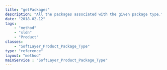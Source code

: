```yaml
---
title: "getPackages"
description: "All the packages associated with the given package type."
date: "2018-02-12"
tags:
    - "method"
    - "sldn"
    - "Product"
classes:
    - "SoftLayer_Product_Package_Type"
type: "reference"
layout: "method"
mainService : "SoftLayer_Product_Package_Type"
---
```

